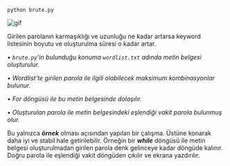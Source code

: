 `python brute.py`

![gif](https://user-images.githubusercontent.com/84701901/158272110-15019e97-015d-448a-8f9b-9773d50a9ce9.gif)

Girilen parolanın karmaşıklığı ve uzunluğu ne kadar artarsa keyword listesinin boyutu ve oluşturulma süresi o kadar artar.

  • _`brute.py`'in bulunduğu konuma `wordlist.txt` adında metin belgesi oluşturulur._


  •  _Wordlist'te girilen parola ile ilgili olabilecek maksimum kombinasyonlar bulunur._


  • _For döngüsü ile bu metin belgesinde dolaşılır._
  
 
  • _Oluşturulan parola ile metin belgesindeki eşlendiği vakit parola bulunmuş olur._
  


Bu yalnızca **_örnek_** olması açısından yapılan bir çalışma. Üstüne konarak daha iyi ve stabil hale getirilebilir. Örneğin bir **_while_** döngüsü ile metin belgesi oluşturulmadan girilen parola denk gelinceye kadar döngüde kalınır. Doğru parola ile eşlendiği vakit döngüden çıkılır ve ekrana yazdırılır.

